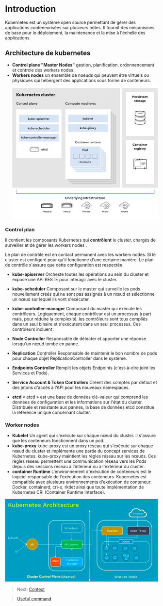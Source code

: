 # Introduction

Kubernetes est un système open source permettant de gérer des applications conteneurisées sur plusieurs hôtes. Il fournit des mécanismes de base pour le déploiement, la maintenance et la mise à l'échelle des applications.

## Architecture de kubernetes

* **Control plane "Master Nodes"**
gestion, planification, ordonnencement et controle des workers nodes.
* **Workers nodes**
un ensemble de noeuds qui peuvent être virtuels ou physiques qui hébergent des applications sous forme de conteneurs.
![cluster archi](../images/arch.png)

### Control plan

Il contient les composants Kubernetes qui **contrôlent** le cluster, chargés de surveiller et de gérer les workers nodes .

Le plan de contrôle est en contact permanent avec les workers nodes. Si le cluster est configuré pour qu'il fonctionne d'une certaine manière. Le plan de contrôle s'assure que cette configuration est respectée.

* **kube-apiserver**
Orcheste toutes les opérations au sein du cluster et expose une API RESTE pour interagir avec le cluster.

* **kube-scheduler**
Composant sur le master qui surveille les pods nouvellement créés qui ne sont pas assignés à un nœud et sélectionne un nœud sur lequel ils vont s'exécuter.

* **kube-controller-manager**
Composant du master qui exécute les contrôleurs.
Logiquement, chaque contrôleur est un processus à part mais, pour réduire la complexité, les contrôleurs sont tous compilés dans un seul binaire et s'exécutent dans un seul processus.
Ces contrôleurs incluent :

* **Node Controller**
Responsable de détecter et apporter une réponse lorsqu'un nœud tombe en panne.
* **Replication** Controller
Responsable de maintenir le bon nombre de pods pour chaque objet ReplicationController dans le système.
* **Endpoints Controller**
Remplit les objets Endpoints (c'est-à-dire joint les Services et Pods).
* **Service Account & Token Controllers**
Créent des comptes par défaut et des jetons d'accès à l'API pour les nouveaux namespaces.
* **etcd**
« etcd » est une base de données clé-valeur qui comprend les données de configuration et les informations sur l'état du cluster. Distribuée et résistante aux pannes, la base de données etcd constitue la référence unique concernant cluster.

### Worker nodes

* **Kubelet**
Un agent qui s'exécute sur chaque nœud du cluster. Il s'assure que les conteneurs fonctionnent dans un pod.
* **kube-proxy**
kube-proxy est un proxy réseau qui s'exécute sur chaque nœud du cluster et implémente une partie du concept services de Kubernetes.
kube-proxy maintient les règles réseau sur les nœuds. Ces règles réseau permettent une communication réseau vers les Pods depuis des sessions réseau à l'intérieur ou à l'extérieur du cluster.
* **container Runtime**
L'environnement d'exécution de conteneurs est le logiciel responsable de l'exécution des conteneurs.
Kubernetes est compatible avec plusieurs environnements d'exécution de conteneur: Docker, containerd, cri-o, rktlet ainsi que toute implémentation de Kubernetes CRI (Container Runtime Interface).

![K8s Archi](../images/k-architecture.png)

> Next: [Context](../context.md)

> [Useful command](../useful.md)
